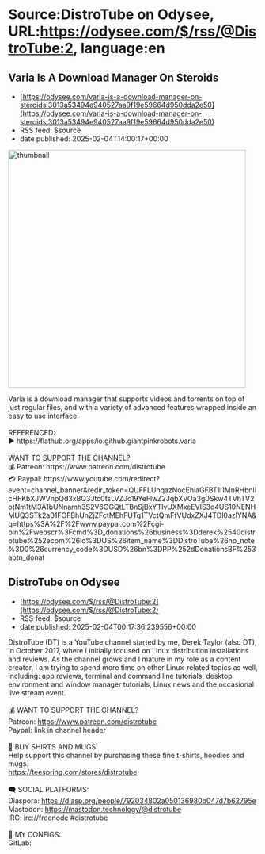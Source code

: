 # Source:DistroTube on Odysee, URL:https://odysee.com/$/rss/@DistroTube:2, language:en

## Varia Is A Download Manager On Steroids
 - [https://odysee.com/varia-is-a-download-manager-on-steroids:3013a53494e940527aa9f19e59664d950dda2e50](https://odysee.com/varia-is-a-download-manager-on-steroids:3013a53494e940527aa9f19e59664d950dda2e50)
 - RSS feed: $source
 - date published: 2025-02-04T14:00:17+00:00

<p><img src="https://thumbnails.lbry.com/FoAP9eqeVBg" width="480" alt="thumbnail" title="Varia Is A Download Manager On Steroids" /></p>Varia is a download manager that supports videos and torrents on top of just regular files, and with a variety of advanced features wrapped inside an easy to use interface.<br /><br />REFERENCED:<br />► https://flathub.org/apps/io.github.giantpinkrobots.varia<br /><br />WANT TO SUPPORT THE CHANNEL? <br />💰 Patreon: https://www.patreon.com/distrotube <br />💳 Paypal: https://www.youtube.com/redirect?event=channel_banner&redir_token=QUFFLUhqazNocEhiaGFBT1l1MnRHbnlIcHFKbXJWVnpQd3xBQ3Jtc0tsLVZJc19YeFlwZ2JqbXVOa3g0Skw4TVhTV2otNm1tM3A1bUNnamh3S2V6OGQtLTBnSjBxYTlvUXMxeEVIS3o4US10NENHMUQ3STk2a01FOFBhUnZjZFctMEhFUTg1TVctQmFfVUdxZXJ4TDl0azlYNA&q=https%3A%2F%2Fwww.paypal.com%2Fcgi-bin%2Fwebscr%3Fcmd%3D_donations%26business%3Dderek%2540distrotube%252ecom%26lc%3DUS%26item_name%3DDistroTube%26no_note%3D0%26currency_code%3DUSD%26bn%3DPP%252dDonationsBF%253abtn_donat

## DistroTube on Odysee
 - [https://odysee.com/$/rss/@DistroTube:2](https://odysee.com/$/rss/@DistroTube:2)
 - RSS feed: $source
 - date published: 2025-02-04T00:17:36.239556+00:00

DistroTube (DT) is a YouTube channel started by me, Derek Taylor (also DT), in October 2017, where I initially focused on Linux distribution installations and reviews.  As the channel grows and I mature in my role as a content creator, I am trying to spend more time on other Linux-related topics as well, including: app reviews, terminal and command line tutorials, desktop environment and window manager tutorials, Linux news and the occasional live stream event.  <br /><br />💰 WANT TO SUPPORT THE CHANNEL? <br />Patreon: https://www.patreon.com/distrotube<br />Paypal: link in channel header<br /><br />👕 BUY SHIRTS AND MUGS: <br />Help support this channel by purchasing these fine t-shirts, hoodies and mugs.<br />https://teespring.com/stores/distrotube<br /><br />🗨️ SOCIAL PLATFORMS: <br />Diaspora: https://diasp.org/people/792034802a050136980b047d7b62795e <br />Mastodon: https://mastodon.technology/@distrotube <br />IRC: irc://freenode #distrotube<br /><br />📁 MY CONFIGS:<br />GitLab: 

